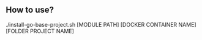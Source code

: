 ## How to use?

./install-go-base-project.sh [MODULE PATH] [DOCKER CONTAINER NAME] [FOLDER PROJECT NAME]
